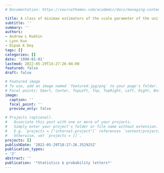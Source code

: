 ```yaml
---
# Documentation: https://sourcethemes.com/academic/docs/managing-content/

title: A class of minimax estimators of the scale parameter of the uniform distribution
subtitle: ''
summary: ''
authors:
- Andrew L Rukhin
- Lynn Kuo
- Dipak K Dey
tags: []
categories: []
date: '1990-01-01'
lastmod: 2022-05-29T14:27:26-04:00
featured: false
draft: false

# Featured image
# To use, add an image named `featured.jpg/png` to your page's folder.
# Focal points: Smart, Center, TopLeft, Top, TopRight, Left, Right, BottomLeft, Bottom, BottomRight.
image:
  caption: ''
  focal_point: ''
  preview_only: false

# Projects (optional).
#   Associate this post with one or more of your projects.
#   Simply enter your project's folder or file name without extension.
#   E.g. `projects = ["internal-project"]` references `content/project/deep-learning/index.md`.
#   Otherwise, set `projects = []`.
projects: []
publishDate: '2022-05-29T18:27:26.352925Z'
publication_types:
- '2'
abstract: ''
publication: '*Statistics & probability letters*'
---
```

